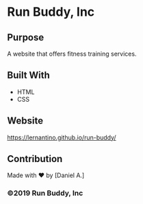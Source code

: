 # Run Buddy, Inc

## Purpose
A website that offers fitness training services. 

## Built With

- HTML
- CSS

## Website

https://lernantino.github.io/run-buddy/

## Contribution

Made with ❤️ by [Daniel A.]

### ©️2019 Run Buddy, Inc 
